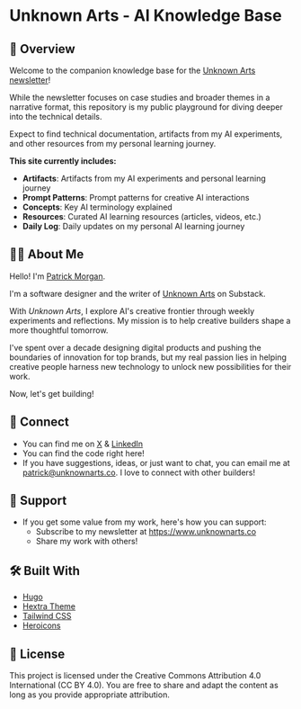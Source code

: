 # Unknown Arts - AI Knowledge Base

## 📖 Overview

Welcome to the companion knowledge base for the [Unknown Arts newsletter](https://www.unknownarts.co)! 

While the newsletter focuses on case studies and broader themes in a narrative format, this repository is my public playground for diving deeper into the technical details.

Expect to find technical documentation, artifacts from my AI experiments, and other resources from my personal learning journey.

**This site currently includes:**

- **Artifacts**: Artifacts from my AI experiments and personal learning journey
- **Prompt Patterns**: Prompt patterns for creative AI interactions
- **Concepts**: Key AI terminology explained
- **Resources**: Curated AI learning resources (articles, videos, etc.)
- **Daily Log**: Daily updates on my personal AI learning journey

## 👨‍💻 About Me

Hello! I'm [Patrick Morgan](https://patrickmorgan.org).

I'm a software designer and the writer of [Unknown Arts](https://www.unknownarts.co) on Substack.

With *Unknown Arts*, I explore AI's creative frontier through weekly experiments and reflections. My mission is to help creative builders shape a more thoughtful tomorrow.

I've spent over a decade designing digital products and pushing the boundaries of innovation for top brands, but my real passion lies in helping creative people harness new technology to unlock new possibilities for their work.

Now, let's get building!

## 🔗 Connect

- You can find me on [X](https://x.com/itspatmorgan) & [LinkedIn](https://www.linkedin.com/in/itspatmorgan/)
- You can find the code right here!
- If you have suggestions, ideas, or just want to chat, you can email me at patrick@unknownarts.co. I love to connect with other builders!

## 💌 Support

- If you get some value from my work, here's how you can support:
  - Subscribe to my newsletter at https://www.unknownarts.co
  - Share my work with others!

## 🛠️ Built With
- [Hugo](https://gohugo.io/)
- [Hextra Theme](https://imfing.github.io/hextra/)
- [Tailwind CSS](https://tailwindcss.com/)
- [Heroicons](https://v1.heroicons.com/)

## 📄 License

This project is licensed under the Creative Commons Attribution 4.0 International (CC BY 4.0). You are free to share and adapt the content as long as you provide appropriate attribution.